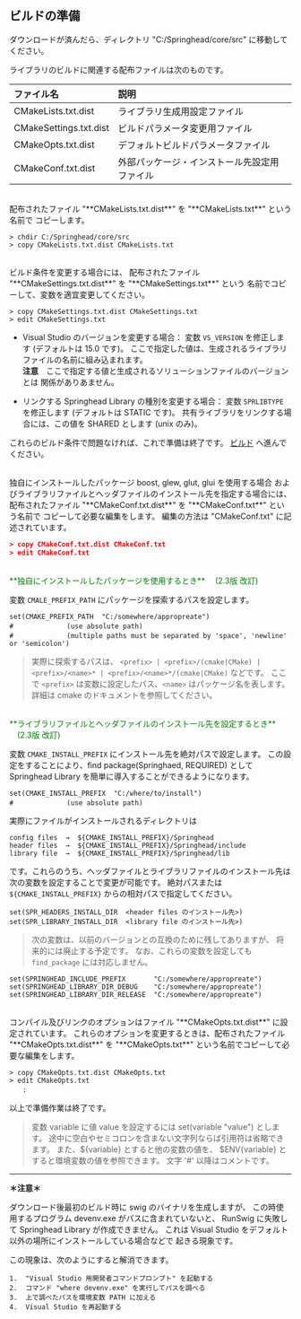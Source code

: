 ## ビルドの準備

ダウンロードが済んだら、ディレクトリ "C:/Springhead/core/src" に移動してください。

ライブラリのビルドに関連する配布ファイルは次のものです。

| ファイル名 | 説明 |
|:--|:--|
| CMakeLists.txt.dist | ライブラリ生成用設定ファイル |
| CMakeSettings.txt.dist | ビルドパラメータ変更用ファイル |
| CMakeOpts.txt.dist | デフォルトビルドパラメータファイル |
| CMakeConf.txt.dist | 外部パッケージ・インストール先設定用ファイル |

<br>
配布されたファイル "**CMakeLists.txt.dist**" を "**CMakeLists.txt**" という名前で
コピーします。

```
> chdir C:/Springhead/core/src
> copy CMakeLists.txt.dist CMakeLists.txt
```

<br>
ビルド条件を変更する場合には、
配布されたファイル "**CMakeSettings.txt.dist**" を "**CMakeSettings.txt**" という
名前でコピーして、変数を適宜変更してください。

```
> copy CMakeSettings.txt.dist CMakeSettings.txt
> edit CMakeSettings.txt
```

+ Visual Studio のバージョンを変更する場合： 
変数 `VS_VERSION` を修正します (デフォルトは 15.0 です)。
ここで指定した値は、生成されるライブラリファイルの名前に組み込まれます。<br>
**注意**　ここで指定する値と生成されるソリューションファイルのバージョンとは
関係がありあません。

+ リンクする Springhead Library の種別を変更する場合： 
変数 `SPRLIBTYPE` を修正します (デフォルトは STATIC です)。
共有ライブラリをリンクする場合には、この値を SHARED とします (unix のみ)。

これらのビルド条件で問題なければ、これで準備は終了です。
[ビルド](/install/Build.md) へ進んでください。

<br>
独自にインストールしたパッケージ boost, glew, glut, glui を使用する場合
およびライブラリファイルとヘッダファイルのインストール先を指定する場合には、
配布されたファイル "**CMakeConf.txt.dist**" を "**CMakeConf.txt**" という名前で
コピーして必要な編集をします。
編集の方法は "CMakeConf.txt" に記述されています。

```CMake
> copy CMakeConf.txt.dist CMakeConf.txt
> edit CMakeConf.txt
```

<br>
<span style="color: green;">
**独自にインストールしたパッケージを使用するとき**
　(2.3版 改訂)
</span>

変数 `CMALE_PREFIX_PATH` にパッケージを探索するパスを設定します。

```
set(CMAKE_PREFIX_PATH  "C:/somewhere/appropreate")
#　　　　　　　　(use absolute path)
#　　　　　　　　(multiple paths must be separated by 'space', 'newline' or 'semicolon')
```
> 実際に探索するパスは、
`<prefix> | <prefix>/(cmake|CMake) |
 <prefix>/<name>* | <prefix>/<name>*/(cmake|CMake)` などです。
ここで `<prefix>` は変数に設定したパス、`<name>` はパッケージ名を表します。
詳細は cmake のドキュメントを参照してください。

<br>
<span style="color: green;">
**ライブラリファイルとヘッダファイルのインストール先を設定するとき**
　(2.3版 改訂)
</span>

変数 `CMAKE_INSTALL_PREFIX` にインストール先を絶対パスで設定します。
この設定をすることにより、find package(Springhaed, REQUIRED) として
Springhead Library を簡単に導入することができるようになります。
```
set(CMAKE_INSTALL_PREFIX  "C:/where/to/install")
#　　　　　　　　(use absolute path)
```
実際にファイルがインストールされるディレクトリは
```
config files  →  ${CMAKE_INSTALL_PREFIX}/Springhead
header files  →  ${CMAKE_INSTALL_PREFIX}/Springhead/include
library file  →  ${CMAKE_INSTALL_PREFIX}/Springhead/lib
```
です。これらのうち、ヘッダファイルとライブラリファイルのインストール先は
次の変数を設定することで変更が可能です。
絶対パスまたは `${CMAKE_INSTALL_PREFIX}` からの相対パスで指定してください。
```
set(SPR_HEADERS_INSTALL_DIR  <header files のインストール先>)
set(SPR_LIBRARY_INSTALL_DIR  <library file のインストール先>)
```
> 次の変数は、以前のバージョンとの互換のために残してありますが、
将来的には廃止する予定です。
なお、これらの変数を設定しても `find_package` には対応しません。
```
set(SPRINGHEAD_INCLUDE_PREFIX       "C:/somewhere/appropreate")
set(SPRINGHEAD_LIBRARY_DIR_DEBUG    "C:/somewhere/appropreate")
set(SPRINGHEAD_LIBRARY_DIR_RELEASE  "C:/somewhere/appropreate")
```

<br>
コンパイル及びリンクのオプションはファイル "**CMakeOpts.txt.dist**" に設定されています。
これらのオプションを変更するときは、配布されたファイル "**CMakeOpts.txt.dist**" を
"**CMakeOpts.txt**" という名前でコピーして必要な編集をします。

```
> copy CMakeOpts.txt.dist CMakeOpts.txt
> edit CMakeOpts.txt
　　:
```

以上で準備作業は終了です。

> 変数 variable に値 value を設定するには set(variable "value") とします。
途中に空白やセミコロンを含まない文字列ならば引用符は省略できます。
また、${variable} とすると他の変数の値を、
$ENV{variable} とすると環境変数の値を参照できます。
文字 '#' 以降はコメントです。

<hr>
<a id="devenv"></a>
<strong>＊注意＊</strong>

ダウンロード後最初のビルド時に swig のバイナリを生成しますが、
この時使用するプログラム devenv.exe がパスに含まれていないと、
RunSwig に失敗して Springhead Library が作成できません。
これは Visual Studio をデフォルト以外の場所にインストールしている場合などで
起きる現象です。

この現象は、次のようにすると解消できます。

```
1.  "Visual Studio 用開発者コマンドプロンプト" を起動する
2.  コマンド "where devenv.exe" を実行してパスを調べる
3.  上で調べたパスを環境変数 PATH に加える
4.  Visual Studio を再起動する
```

